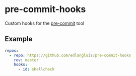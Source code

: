 # pre-commit-hooks
Custom hooks for the [pre-commit](https://pre-commit.com/) tool

## Example
```yaml
repos:
  - repo: https://github.com/edlanglois/pre-commit-hooks
    rev: master
    hooks:
      - id: shellcheck
```
